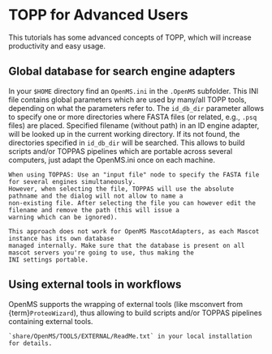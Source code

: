 TOPP for Advanced Users
======================

This tutorials has some advanced concepts of TOPP, which will increase productivity and easy usage.

## Global database for search engine adapters

In your `$HOME` directory find an `OpenMS.ini` in the `.OpenMS` subfolder. This INI file contains global parameters
which are used by many/all TOPP tools, depending on what the parameters refer to. The `id_db_dir` parameter allows to
specify one or more directories where FASTA files (or related, e.g., `.psq` files) are placed. Specified filename
(without path) in an ID engine adapter, will be looked up in the current working directory. If its not found, the
directories specified in `id_db_dir` will be searched. This allows to build scripts and/or TOPPAS pipelines which are
portable across several computers, just adapt the OpenMS.ini once on each machine.

```{tip}
When using TOPPAS: Use an "input file" node to specify the FASTA file for several engines simultaneously.
However, when selecting the file, TOPPAS will use the absolute pathname and the dialog will not allow to name a
non-existing file. After selecting the file you can however edit the filename and remove the path (this will issue a
warning which can be ignored).
```

```{note}
This approach does not work for OpenMS MascotAdapters, as each Mascot instance has its own database
managed internally. Make sure that the database is present on all mascot servers you're going to use, thus making the
INI settings portable.
```

## Using external tools in workflows

OpenMS supports the wrapping of external tools (like msconvert from {term}`ProteoWizard`), thus allowing to build scripts and/or
TOPPAS pipelines containing external tools.

```{seealso}
`share/OpenMS/TOOLS/EXTERNAL/ReadMe.txt` in your local installation for details.
```
